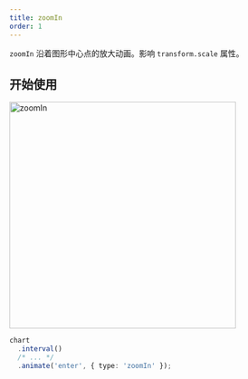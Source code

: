 ```yaml
---
title: zoomIn
order: 1
---
```


`zoomIn` 沿着图形中心点的放大动画。影响 `transform.scale` 属性。

## 开始使用

<img alt="zoomIn" src="https://gw.alipayobjects.com/mdn/rms_f5c722/afts/img/A*wc4dQp4E6vkAAAAAAAAAAABkARQnAQ" width="400" />

```ts
chart
  .interval()
  /* ... */
  .animate('enter', { type: 'zoomIn' });
```

